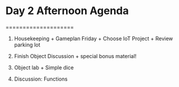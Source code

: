 # Day 2 Afternoon Agenda
====================
  1. Housekeeping
    + Gameplan Friday
    + Choose IoT Project
    + Review parking lot

  2. Finish Object Discussion
  	+ special bonus material!

  3. Object lab
    + Simple dice
  
  4. Discussion: Functions

 
